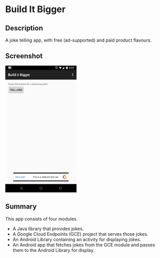 # Build It Bigger

## Description
A joke telling app, with free (ad-supported) and paid product flavours.

## Screenshot

<img src="screenshots/screen1.png" widht="225" height="400">

## Summary
This app consists of four modules. 
* A Java library that provides jokes.
* A Google Cloud Endpoints (GCE) project that serves those jokes.
* An Android Library containing an activity for displaying jokes.
* An Android app that fetches jokes from the GCE module and passes them to the Android Library for display.
